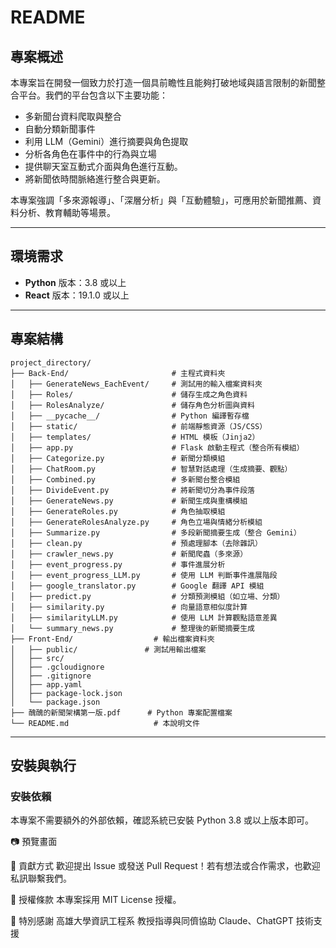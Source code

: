 # README

## 專案概述
本專案旨在開發一個致力於打造一個具前瞻性且能夠打破地域與語言限制的新聞整合平台。我們的平台包含以下主要功能：
- 多新聞台資料爬取與整合
- 自動分類新聞事件
- 利用 LLM（Gemini）進行摘要與角色提取
- 分析各角色在事件中的行為與立場
- 提供聊天室互動式介面與角色進行互動。
- 將新聞依時間脈絡進行整合與更新。

本專案強調「多來源報導」、「深層分析」與「互動體驗」，可應用於新聞推薦、資料分析、教育輔助等場景。

---

## 環境需求
- **Python** 版本：3.8 或以上
- **React**  版本：19.1.0 或以上
---

## 專案結構
```
project_directory/
├── Back-End/                       # 主程式資料夾
│   ├── GenerateNews_EachEvent/     # 測試用的輸入檔案資料夾
│   ├── Roles/                      # 儲存生成之角色資料
│   ├── RolesAnalyze/               # 儲存角色分析圖與資料
│   ├── __pycache__/                # Python 編譯暫存檔
│   ├── static/                     # 前端靜態資源（JS/CSS）
│   ├── templates/                  # HTML 模板（Jinja2）
│   ├── app.py                      # Flask 啟動主程式（整合所有模組）
│   ├── Categorize.py               # 新聞分類模組
│   ├── ChatRoom.py                 # 智慧對話處理（生成摘要、觀點）
│   ├── Combined.py                 # 多新聞台整合模組
│   ├── DivideEvent.py              # 將新聞切分為事件段落
│   ├── GenerateNews.py             # 新聞生成與重構模組
│   ├── GenerateRoles.py            # 角色抽取模組
│   ├── GenerateRolesAnalyze.py     # 角色立場與情緒分析模組
│   ├── Summarize.py                # 多段新聞摘要生成（整合 Gemini）
│   ├── clean.py                    # 預處理腳本（去除雜訊）
│   ├── crawler_news.py             # 新聞爬蟲（多來源）
│   ├── event_progress.py           # 事件進展分析
│   ├── event_progress_LLM.py       # 使用 LLM 判斷事件進展階段
│   ├── google_translator.py        # Google 翻譯 API 模組
│   ├── predict.py                  # 分類預測模組（如立場、分類）
│   ├── similarity.py               # 向量語意相似度計算
│   ├── similarityLLM.py            # 使用 LLM 計算觀點語意差異
│   └── summary_news.py             # 整理後的新聞摘要生成
├── Front-End/                  # 輸出檔案資料夾
│   ├── public/               # 測試用輸出檔案
│   ├── src/
│   ├── .gcloudignore
│   ├── .gitignore
│   ├── app.yaml
│   ├── package-lock.json
│   └── package.json
├── 醜醜的新聞架構第一版.pdf      # Python 專案配置檔案
└── README.md                   # 本說明文件
```

---

## 安裝與執行

### 安裝依賴
本專案不需要額外的外部依賴，確認系統已安裝 Python 3.8 或以上版本即可。

📷 預覽畫面

🤝 貢獻方式
歡迎提出 Issue 或發送 Pull Request！若有想法或合作需求，也歡迎私訊聯繫我們。

📜 授權條款
本專案採用 MIT License 授權。

🙌 特別感謝
高雄大學資訊工程系
教授指導與同儕協助
Claude、ChatGPT 技術支援
